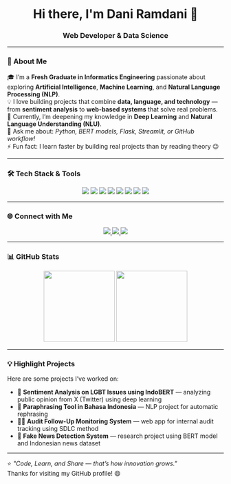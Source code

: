 <h1 align="center">Hi there, I'm Dani Ramdani 👋</h1>
<h3 align="center"> Web Developer & Data Science</h3>

---

### 🚀 About Me  
🎓 I’m a **Fresh Graduate in Informatics Engineering** passionate about exploring **Artificial Intelligence**, **Machine Learning**, and **Natural Language Processing (NLP)**.  
💡 I love building projects that combine **data, language, and technology** — from **sentiment analysis** to **web-based systems** that solve real problems.  
🌱 Currently, I’m deepening my knowledge in **Deep Learning** and **Natural Language Understanding (NLU)**.  
💬 Ask me about: *Python, BERT models, Flask, Streamlit, or GitHub workflow!*  
⚡ Fun fact: I learn faster by building real projects than by reading theory 😉

---

### 🛠️ Tech Stack & Tools  
<p align="center">
  <img src="https://img.shields.io/badge/Python-3776AB?style=for-the-badge&logo=python&logoColor=white"/>
  <img src="https://img.shields.io/badge/TensorFlow-FF6F00?style=for-the-badge&logo=tensorflow&logoColor=white"/>
  <img src="https://img.shields.io/badge/PyTorch-EE4C2C?style=for-the-badge&logo=pytorch&logoColor=white"/>
  <img src="https://img.shields.io/badge/Scikit--learn-F7931E?style=for-the-badge&logo=scikit-learn&logoColor=white"/>
  <img src="https://img.shields.io/badge/Flask-000000?style=for-the-badge&logo=flask&logoColor=white"/>
  <img src="https://img.shields.io/badge/Streamlit-FF4B4B?style=for-the-badge&logo=streamlit&logoColor=white"/>
  <img src="https://img.shields.io/badge/MySQL-4479A1?style=for-the-badge&logo=mysql&logoColor=white"/>
  <img src="https://img.shields.io/badge/GitHub-181717?style=for-the-badge&logo=github&logoColor=white"/>
</p>

---

### 🌐 Connect with Me  
<p align="center">
  <a href="https://www.linkedin.com/in/dani-ramdani21/" target="_blank">
    <img src="https://img.shields.io/badge/LinkedIn-0077B5?style=for-the-badge&logo=linkedin&logoColor=white"/>
  </a>
  <a href="mailto:dani@example.com">
    <img src="https://img.shields.io/badge/Gmail-D14836?style=for-the-badge&logo=gmail&logoColor=white"/>
  </a>
  <a href="https://github.com/dani-ramdani">
    <img src="https://img.shields.io/badge/GitHub-100000?style=for-the-badge&logo=github&logoColor=white"/>
  </a>
</p>

---

### 📊 GitHub Stats
<p align="center">
  <img src="https://github-readme-stats.vercel.app/api?username=dani-ramdani&show_icons=true&theme=tokyonight" height="165"/>
  <img src="https://github-readme-stats.vercel.app/api/top-langs/?username=dani-ramdani&layout=compact&theme=tokyonight" height="165"/>
</p>

---

### 💡 Highlight Projects  
Here are some projects I’ve worked on:

- 🧠 **Sentiment Analysis on LGBT Issues using IndoBERT** — analyzing public opinion from X (Twitter) using deep learning  
- 📝 **Paraphrasing Tool in Bahasa Indonesia** — NLP project for automatic rephrasing  
- 🕵️‍♂️ **Audit Follow-Up Monitoring System** — web app for internal audit tracking using SDLC method  
- 💬 **Fake News Detection System** — research project using BERT model and Indonesian news dataset  

---

⭐ *"Code, Learn, and Share — that’s how innovation grows."*  
Thanks for visiting my GitHub profile! 😄

